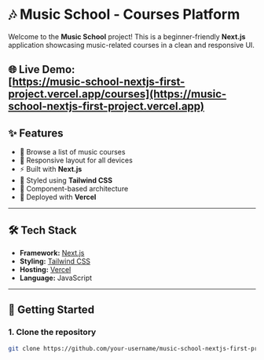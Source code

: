 # 🎶 Music School - Courses Platform

Welcome to the **Music School** project! This is a beginner-friendly **Next.js** application showcasing music-related courses in a clean and responsive UI.

🌐 **Live Demo:**  
[https://music-school-nextjs-first-project.vercel.app/courses](https://music-school-nextjs-first-project.vercel.app)
---

## ✨ Features

- 🎸 Browse a list of music courses
- 📱 Responsive layout for all devices
- ⚡ Built with **Next.js**
- 💅 Styled using **Tailwind CSS**
- 🔁 Component-based architecture
- 🚀 Deployed with **Vercel**

---

## 🛠️ Tech Stack

- **Framework:** [Next.js](https://nextjs.org/)
- **Styling:** [Tailwind CSS](https://tailwindcss.com/)
- **Hosting:** [Vercel](https://vercel.com/)
- **Language:** JavaScript

---

## 🚀 Getting Started

### 1. Clone the repository

```bash
git clone https://github.com/your-username/music-school-nextjs-first-project.git

